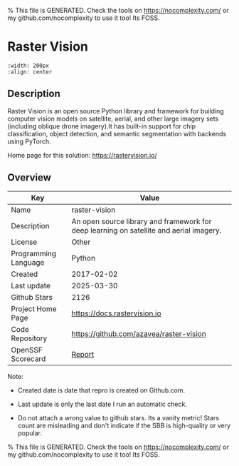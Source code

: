 
% This file is GENERATED. Check the tools on https://nocomplexity.com/ or my github.com/nocomplexity to use it too! Its FOSS. 

# Raster Vision 


```{image} https://github.com/azavea/raster-vision/raw/master/docs/img/raster-vision-logo.png 
:width: 200px 
:align: center 
```

## Description 

Raster Vision is an open source Python library and framework for building computer vision models on satellite, aerial, and other large imagery sets (including oblique drone imagery).It has built-in support for chip classification, object detection, and semantic segmentation with backends using PyTorch.

Home page for this solution: https://rastervision.io/ 

## Overview 

| Key | Value |
| --- | --- |
| Name | raster-vision |
| Description | An open source library and framework for deep learning on satellite and aerial imagery. |
| License | Other |
| Programming Language | Python |
| Created | 2017-02-02 |
| Last update | 2025-03-30 |
| Github Stars | 2126 |
| Project Home Page | https://docs.rastervision.io |
| Code Repository | https://github.com/azavea/raster-vision |
| OpenSSF Scorecard | [Report](https://securityscorecards.dev/viewer/?uri=github.com/azavea/raster-vision) |

Note:
 - Created date is date that repro is created on Github.com. 

- Last update is only the last date I run an automatic check. 

- Do not attach a wrong value to github stars. Its a vanity metric! Stars count are misleading and 
don't indicate if the SBB is high-quality or very popular.

% This file is GENERATED. Check the tools on https://nocomplexity.com/ or my github.com/nocomplexity to use it too! Its FOSS. 

